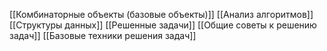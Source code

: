 [[Комбинаторные объекты (базовые объекты)]]
[[Анализ алгоритмов]]
[[Структуры данных]]
[[Решенные задачи]]
[[Общие советы к решению задач]]
[[Базовые техники решения задач]]


